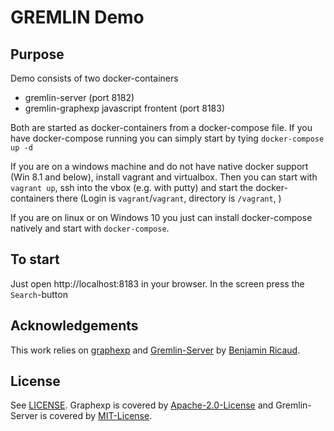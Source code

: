 # GREMLIN Demo

## Purpose
Demo consists of two docker-containers
* gremlin-server (port 8182)
* gremlin-graphexp javascript frontent (port 8183)

Both are started as docker-containers from a docker-compose file.
If you have docker-compose running you can simply start by tying 
`docker-compose up -d`

If you are on a windows machine and do not have native docker support (Win 8.1 and below), install vagrant and virtualbox.
Then you can start with `vagrant up`, ssh into the vbox (e.g. with putty)
and start the docker-containers there (Login is `vagrant`/`vagrant`, directory is `/vagrant`, )

If you are on linux or on Windows 10 you just can install docker-compose natively and start with `docker-compose`.

## To start
Just open http://localhost:8183 in your browser. In the screen press the `Search`-button

## Acknowledgements
This work relies on [graphexp](https://github.com/bricaud/graphexp) and [Gremlin-Server](https://hub.docker.com/r/bricaud/gremlin-server-with-demo-graph/) by [Benjamin Ricaud](https://github.com/bricaud/).

## License
See [LICENSE](https://github.com/joov/gremlin-demo/LICENSE). Graphexp is covered by [Apache-2.0-License](https://www.apache.org/licenses/LICENSE-2.0) and Gremlin-Server is covered by [MIT-License](https://github.com/bricaud/gremlin-server/blob/master/LICENSE).

